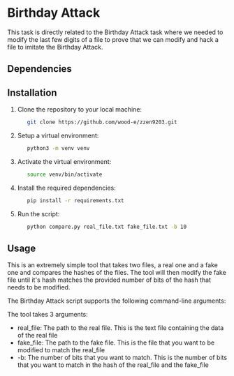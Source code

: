 # Birthday Attack

This task is directly related to the Birthday Attack task where we needed to modify the last few digits of a file to prove that we can modify and hack a file to imitate the Birthday Attack.

## Dependencies
## Installation

1. Clone the repository to your local machine:

   ```bash
      git clone https://github.com/wood-e/zzen9203.git
   ```

2. Setup a virtual environment:

   ```bash
      python3 -m venv venv
   ```

3. Activate the virtual environment:

   ```bash
      source venv/bin/activate
   ```

4. Install the required dependencies:

   ```bash
      pip install -r requirements.txt
   ```

5. Run the script:

   ```bash
      python compare.py real_file.txt fake_file.txt -b 10
   ```

## Usage

This is an extremely simple tool that takes two files, a real one and a fake one and compares the hashes of the files.
The tool will then modify the fake file until it's hash matches the provided number of bits of the hash that needs to be modified.

The Birthday Attack script supports the following command-line arguments:

The tool takes 3 arguments:

- real_file: The path to the real file. This is the text file containing the data of the real file
- fake_file: The path to the fake file. This is the file that you want to be modified to match the real_file
- -b: The number of bits that you want to match. This is the number of bits that you want to match in the hash of the real_file and the fake_file
